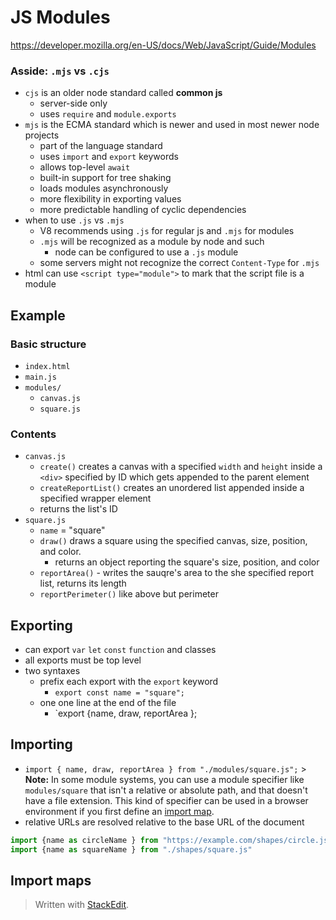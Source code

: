 # JS Modules
https://developer.mozilla.org/en-US/docs/Web/JavaScript/Guide/Modules

### Asside: `.mjs` vs `.cjs`
* `cjs` is an older node standard called **common js**
	* server-side only
	* uses `require` and `module.exports`
* `mjs` is the ECMA standard which is newer and used in most newer node projects
	* part of the language standard
	* uses `import` and `export` keywords
	* allows top-level `await`
	* built-in support for tree shaking
	* loads modules asynchronously
	* more flexibility in exporting values
	* more predictable handling of cyclic dependencies
* when to use `.js` vs `.mjs`
	* V8 recommends using `.js` for regular js and `.mjs` for modules
	* `.mjs` will be recognized as a module by node and such
		*  node can be configured to  use a `.js` module
	* some servers might not recognize the correct `Content-Type` for `.mjs` 
* html can use `<script type="module">` to mark that the script file is a module
## Example
### Basic structure
* `index.html`
* `main.js`
* `modules/`
	* `canvas.js`
	* `square.js`
### Contents
* `canvas.js`
	* `create()` creates a canvas with a specified `width` and `height` inside a `<div>` specified by ID which gets appended to the parent element
	* `createReportList()` creates an unordered list appended inside a specified wrapper element
	* returns the list's ID
* `square.js` 
	* `name` = "square"
	* `draw()` draws a square using the specified canvas, size, position, and color.
		* returns an object reporting the square's size, position, and color
	* `reportArea()` - writes the sauqre's area to the she specified report list, returns its length
	* `reportPerimeter()` like above but perimeter

## Exporting
* can export `var` `let` `const` `function` and classes
* all exports must be top level
* two syntaxes
	* prefix each export with the `export` keyword
		* `export const name = "square";`
	* one one line at the end of the file
		* `export {name, draw, reportArea };

## Importing
* `import { name, draw, reportArea } from "./modules/square.js";`
		> **Note:** In some module systems, you can use a module specifier like `modules/square` that isn't a relative or absolute path, and that doesn't have a file extension. This kind of specifier can be used in a browser environment if you first define an [import map](https://developer.mozilla.org/en-US/docs/Web/JavaScript/Guide/Modules#importing_modules_using_import_maps).
* relative URLs are resolved relative to the base URL of the document
```js
import {name as circleName } from "https://example.com/shapes/circle.js";
import {name as squareName } from "./shapes/square.js"
```
## Import maps


> Written with [StackEdit](https://stackedit.io/).
<!--stackedit_data:
eyJoaXN0b3J5IjpbMTIzMzIzNzExMiwtMTg0NDI5MDg3NF19
-->